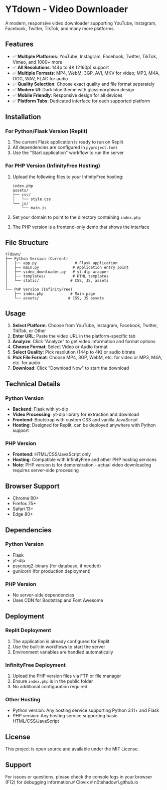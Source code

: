 # YTdown - Video Downloader

A modern, responsive video downloader supporting YouTube, Instagram, Facebook, Twitter, TikTok, and many more platforms.

## Features

- ✅ **Multiple Platforms**: YouTube, Instagram, Facebook, Twitter, TikTok, Vimeo, and 1000+ more
- ✅ **All Resolutions**: 144p to 4K (2160p) support
- ✅ **Multiple Formats**: MP4, WebM, 3GP, AVI, MKV for video; MP3, M4A, OGG, WAV, FLAC for audio
- ✅ **Quality Selection**: Choose exact quality and file format separately
- ✅ **Modern UI**: Dark blue theme with glassmorphism design
- ✅ **Mobile Friendly**: Responsive design for all devices
- ✅ **Platform Tabs**: Dedicated interface for each supported platform

## Installation

### For Python/Flask Version (Replit)

1. The current Flask application is ready to run on Replit
2. All dependencies are configured in `pyproject.toml`
3. Use the "Start application" workflow to run the server

### For PHP Version (InfinityFree Hosting)

1. Upload the following files to your InfinityFree hosting:
   ```
   index.php
   assets/
   ├── css/
   │   └── style.css
   └── js/
       └── main.js
   ```

2. Set your domain to point to the directory containing `index.php`

3. The PHP version is a frontend-only demo that shows the interface

## File Structure

```
YTdown/
├── Python Version (Current)
│   ├── app.py                 # Flask application
│   ├── main.py               # Application entry point
│   ├── video_downloader.py   # yt-dlp wrapper
│   ├── templates/            # HTML templates
│   └── static/              # CSS, JS, assets
│
└── PHP Version (InfinityFree)
    ├── index.php            # Main page
    └── assets/             # CSS, JS assets
```

## Usage

1. **Select Platform**: Choose from YouTube, Instagram, Facebook, Twitter, TikTok, or Other
2. **Enter URL**: Paste the video URL in the platform-specific tab
3. **Analyze**: Click "Analyze" to get video information and format options
4. **Choose Format**: Select Video or Audio format
5. **Select Quality**: Pick resolution (144p to 4K) or audio bitrate
6. **Pick File Format**: Choose MP4, 3GP, WebM, etc. for video or MP3, M4A, etc. for audio
7. **Download**: Click "Download Now" to start the download

## Technical Details

### Python Version
- **Backend**: Flask with yt-dlp
- **Video Processing**: yt-dlp library for extraction and download
- **Frontend**: Bootstrap with custom CSS and vanilla JavaScript
- **Hosting**: Designed for Replit, can be deployed anywhere with Python support

### PHP Version
- **Frontend**: HTML/CSS/JavaScript only
- **Hosting**: Compatible with InfinityFree and other PHP hosting services
- **Note**: PHP version is for demonstration - actual video downloading requires server-side processing

## Browser Support

- Chrome 80+
- Firefox 75+
- Safari 13+
- Edge 80+

## Dependencies

### Python Version
- Flask
- yt-dlp
- psycopg2-binary (for database, if needed)
- gunicorn (for production deployment)

### PHP Version
- No server-side dependencies
- Uses CDN for Bootstrap and Font Awesome

## Deployment

### Replit Deployment
1. The application is already configured for Replit
2. Use the built-in workflows to start the server
3. Environment variables are handled automatically

### InfinityFree Deployment
1. Upload the PHP version files via FTP or file manager
2. Ensure `index.php` is in the public folder
3. No additional configuration required

### Other Hosting
- Python version: Any hosting service supporting Python 3.11+ and Flask
- PHP version: Any hosting service supporting basic HTML/CSS/JavaScript

## License

This project is open source and available under the MIT License.

## Support

For issues or questions, please check the console logs in your browser (F12) for debugging information.#   C l o v i x  
 #   n 0 t s h a d o w 1 . g i t h u b . i o  
 